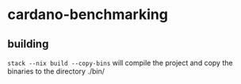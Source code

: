 # cardano-benchmarking


## building

`stack --nix build --copy-bins`
will compile the project and copy the binaries to the directory ./bin/

